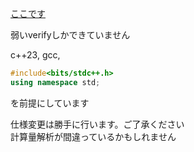 [ここです](https://smkyb.github.io/library/)

弱いverifyしかできていません

c++23, gcc,
```cpp
#include<bits/stdc++.h>
using namespace std;
```
を前提にしています  
  
仕様変更は勝手に行います。ご了承ください  
計算量解析が間違っているかもしれません
